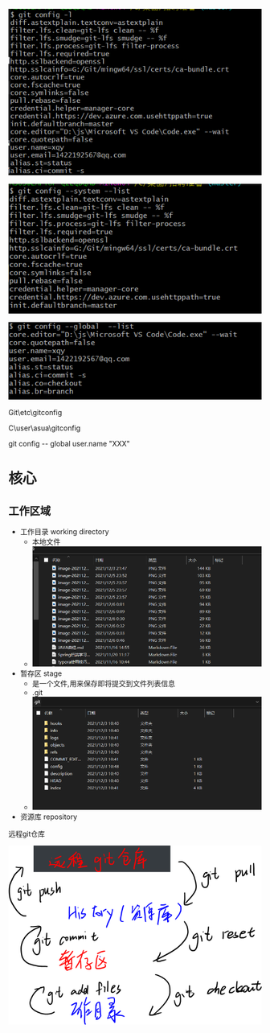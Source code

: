 ![image-20211206003048287](image-20211206003048287.png)

![image-20211206003243288](image-20211206003243288.png)

![image-20211206003341024](image-20211206003341024.png)

Git\etc\gitconfig

C\user\asua\gitconfig



git config -- global user.name "XXX"

# 核心

## 工作区域

- 工作目录 working directory
  - 本地文件
  - ![image-20211206004805771](image-20211206004805771.png)
- 暂存区 stage
  - 是一个文件,用来保存即将提交到文件列表信息
  - .git
  - ![image-20211206004954685](image-20211206004954685.png)
- 资源库 repository

远程git仓库 

![image-20211206004631235](image-20211206004631235.png)

